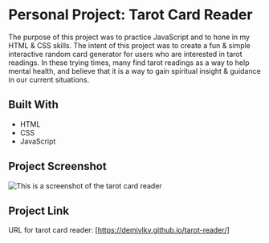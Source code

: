 # Personal Project: Tarot Card Reader
The purpose of this project was to practice JavaScript and to hone in my HTML & CSS skills. The intent of this project was to create a fun & simple interactive random card generator for users who are interested in tarot readings. In these trying times, many find tarot readings as a way to help mental health, and believe that it is a way to gain spiritual insight & guidance in our current situations.

## Built With
- HTML
- CSS
- JavaScript

## Project Screenshot
![This is a screenshot of the tarot card reader](/../main/assets/images/screenshot.png)

## Project Link
URL for tarot card reader: [https://demivlkv.github.io/tarot-reader/]